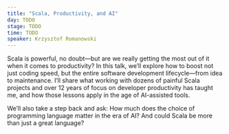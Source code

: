```yaml
---
title: "Scala, Productivity, and AI"
day: TODO
stage: TODO
time: TODO
speaker: Krzysztof Romanowski
---
```


Scala is powerful, no doubt—but are we really getting the most out of it when it comes to productivity? In this talk, we’ll explore how to boost not just coding speed, but the entire software development lifecycle—from idea to maintenance. I’ll share what working with dozens of painful Scala projects and over 12 years of focus on developer productivity has taught me, and how those lessons apply in the age of AI-assisted tools.

We’ll also take a step back and ask: How much does the choice of programming language matter in the era of AI? And could Scala be more than just a great language?
    